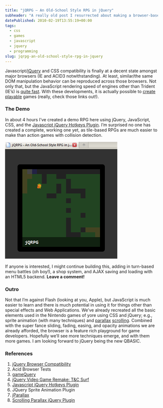 ```yaml
---
title: "jQRPG — An Old-School Style RPG in jQuery"
subheader: "A really old post I resurrected about making a browser-based RPG using jQuery"
datePublished: 2010-02-19T13:55:19+00:00
tags:
  - css
  - games
  - javascript
  - jquery
  - programming
slug: jqrpg-an-old-school-style-rpg-in-jquery
---
```


Javascript/[jQuery](http://docs.jquery.com/Browser_Compatibility) and CSS
compatibility is finally at a decent state amongst major browsers (IE and ACID3
notwithstanding). At least, similar/the same DOM manipulation behavior can be
reproduced across those browsers. Not only that, but the JavaScript rendering
speed of engines other than Trident (IE’s) is [quite
fast](http://lifehacker.com/5457242/browser-speed-tests-firefox-36-chrome-4-opera-105-and-extensions).
With these developments, it is actually possible to
[create](http://gamequery.onaluf.org/)
[playable](http://jonraasch.com/blog/jquery-video-game-remake-tc-surf-designs)
games (really, check those links out!).

### The Demo

In about 4 hours I’ve created a demo RPG here using jQuery, JavaScript, CSS, and
the [Javascript jQuery Hotkeys Plugin](http://code.google.com/p/js-hotkeys/).
I’m surprised no one has created a complete, working one yet, as tile-based RPGs
are much easier to make than action games with collision detection.

![jQRPG Screenshot](/assets/img/posts/jqrpg.png "jQRPG Screenshot")

If anyone is interested, I might continue building this, adding in turn-based
menu battles (oh boy!), a shop system, and AJAX saving and loading with an HTML5
backend. **Leave a comment!**

### Outro

Not that I’m against Flash (looking at you, Apple), but JavaScript is much
easier to learn and there is much potential in using it for things other than
special effects and Web Applications. We’ve already recreated all the basic
elements used in the Nintendo games of yore using CSS and jQuery; e.g., sprite
animation (with many techniques) and
[parallax](http://stephband.info/jparallax/)
[scrolling](http://dev.jonraasch.com/scrolling-parallax/examples/scrolling-parallax).
Combined with the super fance sliding, fading, easing, and opacity animations we
are already afforded, the browser is a feature rich playground for game
developers. Hopefully we’ll see more techniques emerge, and with them more
games. I am looking forward to jQuery being the new QBASIC.

### References

1. [jQuery Browser Compatibility](http://docs.jquery.com/Browser_Compatibility)
2. Acid Browser Tests
3. [gameQuery](http://gamequery.onaluf.org/)
4. [jQuery Video Game Remake: T&C Surf](http://jonraasch.com/blog/jquery-video-game-remake-tc-surf-designs)
5. [Javascript jQuery Hotkeys Plugin](http://code.google.com/p/js-hotkeys/)
6. JQuery Sprite Animation Plugin
7. [jParallax](http://stephband.info/jparallax/)
8. [Scrolling Parallax jQuery Plugin](http://dev.jonraasch.com/scrolling-parallax/examples/scrolling-parallax)

